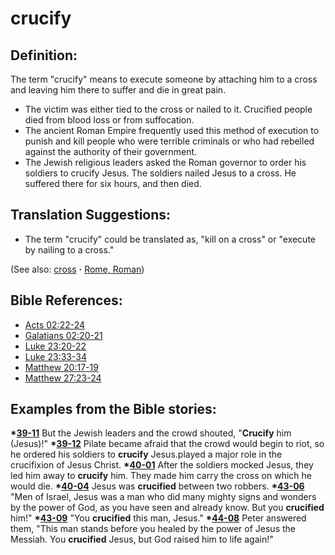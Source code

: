 # crucify #

## Definition: ##

The term "crucify" means to execute someone by attaching him to a cross and leaving him there to suffer and die in great pain.
 
* The victim was either tied to the cross or nailed to it. Crucified people died from blood loss or from suffocation.
* The ancient Roman Empire frequently used this method of execution to punish and kill people who were terrible criminals or who had rebelled against the authority of their government.
* The Jewish religious leaders asked the Roman governor to order his soldiers to crucify Jesus. The soldiers nailed Jesus to a cross. He suffered there for six hours, and then died.

## Translation Suggestions: ##

* The term "crucify" could be translated as, "kill on a cross" or "execute by nailing to a cross."

(See also: [cross](../kt/cross.md) **·** [Rome, Roman](../other/rome.md))

## Bible References: ##

* [Acts 02:22-24](https://door43.org/en/bible/notes/act/02/22)
* [Galatians 02:20-21](https://door43.org/en/bible/notes/gal/02/20)
* [Luke 23:20-22](https://door43.org/en/bible/notes/luk/23/20)
* [Luke 23:33-34](https://door43.org/en/bible/notes/luk/23/33)
* [Matthew 20:17-19](https://door43.org/en/bible/notes/mat/20/17)
* [Matthew 27:23-24](https://door43.org/en/bible/notes/mat/27/23)

## Examples from the Bible stories: ##

  __*[39-11](https://door43.org/en/obs/notes/frames/39-11)__ But the Jewish leaders and the crowd shouted, "__Crucify__ him (Jesus)!"
  __*[39-12](https://door43.org/en/obs/notes/frames/39-12)__ Pilate became afraid that the crowd would begin to riot, so he ordered his soldiers to __crucify__ Jesus.played a major role in the crucifixion of Jesus Christ.
  __*[40-01](https://door43.org/en/obs/notes/frames/40-01)__  After the soldiers mocked Jesus, they led him away to __crucify__ him. They made him carry the cross on which he would die.
  __*[40-04](https://door43.org/en/obs/notes/frames/40-04)__ Jesus was __crucified__ between two robbers.
  __*[43-06](https://door43.org/en/obs/notes/frames/43-06)__ "Men of Israel, Jesus was a man who did many mighty signs and wonders by the power of God, as you have seen and already know. But you __crucified__ him!" 
  __*[43-09](https://door43.org/en/obs/notes/frames/43-09)__ "You __crucified__ this man, Jesus."
  __*[44-08](https://door43.org/en/obs/notes/frames/44-08)__ Peter answered them, "This man stands before you healed by the power of Jesus the Messiah. You __crucified__ Jesus, but God raised him to life again!"



